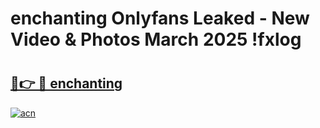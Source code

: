 # enchanting Onlyfans Leaked - New Video & Photos March 2025 !fxlog

# <h2><a href="https://ef5ofe.iuczelnia.edu.pl?title=enchanting&ref=fxlog">🔗👉 🔴 enchanting</a></h2>

[![acn](https://github.com/user-attachments/assets/0f9c940e-d8b0-45ae-aac7-cd30a18b3e1c)](https://ef5ofe.iuczelnia.edu.pl?title=enchanting&ref=fxlog)

